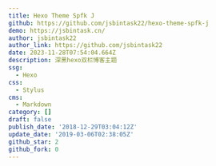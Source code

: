 ```yaml
---
title: Hexo Theme Spfk J
github: https://github.com/jsbintask22/hexo-theme-spfk-j
demo: https://jsbintask.cn/
author: jsbintask22
author_link: https://github.com/jsbintask22
date: 2023-11-28T07:54:04.664Z
description: 深黑hexo双栏博客主题
ssg:
  - Hexo
css:
  - Stylus
cms:
  - Markdown
category: []
draft: false
publish_date: '2018-12-29T03:04:12Z'
update_date: '2019-03-06T02:38:05Z'
github_star: 2
github_fork: 0
---
```

